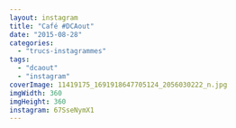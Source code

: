```yaml
---
layout: instagram
title: "Café #DCAout"
date: "2015-08-28"
categories: 
  - "trucs-instagrammes"
tags: 
  - "dcaout"
  - "instagram"
coverImage: 11419175_1691918647705124_2056030222_n.jpg
imgWidth: 360
imgHeight: 360
instagram: 67SseNymX1
---
```

